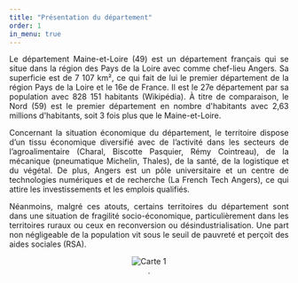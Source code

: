 ```yaml
---
title: "Présentation du département"
order: 1
in_menu: true
---
```

<style>
  body {
    text-align: justify;
  }
</style>


Le département Maine-et-Loire (49) est un département français qui se situe dans la région des Pays de la Loire avec comme chef-lieu Angers. Sa superficie est de 7 107 km², ce qui fait de lui le premier département de la région Pays de la Loire et le 16e de France. Il est le 27e département par sa population avec 828 151 habitants (Wikipédia). À titre de comparaison, le Nord (59) est le premier département en nombre d'habitants avec 2,63 millions d'habitants, soit 3 fois plus que le Maine-et-Loire. 

Concernant la situation économique du département, le territoire dispose d’un tissu économique diversifié avec de l’activité dans les secteurs de l’agroalimentaire (Charal, Biscotte Pasquier, Rémy Cointreau), de la mécanique (pneumatique Michelin, Thales), de la santé, de la logistique et du végétal. De plus, Angers est un pôle universitaire et un centre de technologies numériques et de recherche (La French Tech Angers), ce qui attire les investissements et les emplois qualifiés. 

Néanmoins, malgré ces atouts, certains territoires du département sont dans une situation de fragilité socio-économique, particulièrement dans les territoires ruraux ou ceux en reconversion ou désindustrialisation. Une part non négligeable de la population vit sous le seuil de pauvreté et perçoit des aides sociales (RSA). 

<figure style="text-align: center;">
  <img src="images/Capture d'écran 2025-06-19 111305.png" alt="Carte 1">
  <figcaption><em></em>.</figcaption>
</figure> 